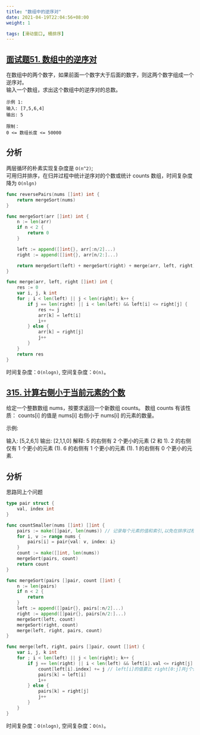 ```yaml
---
title: "数组中的逆序对"
date: 2021-04-19T22:04:56+08:00
weight: 1

tags: [滑动窗口, 桶排序]
---
```


## [面试题51. 数组中的逆序对](https://leetcode-cn.com/problems/shu-zu-zhong-de-ni-xu-dui-lcof/)
在数组中的两个数字，如果前面一个数字大于后面的数字，则这两个数字组成一个逆序对。  
输入一个数组，求出这个数组中的逆序对的总数。
```
示例 1:
输入: [7,5,6,4]
输出: 5

限制：
0 <= 数组长度 <= 50000
```
## 分析
两层循环的朴素实现复杂度是 `O(n^2)`;  
可用归并排序，在归并过程中统计逆序对的个数或统计 counts 数组，时间复杂度降为 `O(nlgn)`
```go
func reversePairs(nums []int) int {
    return mergeSort(nums)
}

func mergeSort(arr []int) int {
    n := len(arr)
    if n < 2 {
        return 0
    }

    left := append([]int{}, arr[:n/2]...)
    right := append([]int{}, arr[n/2:]...)

    return mergeSort(left) + mergeSort(right) + merge(arr, left, right)
}

func merge(arr, left, right []int) int {
    res := 0
    var i, j, k int
    for ; i < len(left) || j < len(right); k++ {
        if j == len(right) || i < len(left) && left[i] <= right[j] {
            res += j
            arr[k] = left[i]
            i++
        } else {
            arr[k] = right[j]
            j++
        }
    }
    return res
}
```
时间复杂度：`O(nlogn)`, 空间复杂度：`O(n)`。

## [315. 计算右侧小于当前元素的个数](https://leetcode-cn.com/problems/count-of-smaller-numbers-after-self/)
给定一个整数数组 nums，按要求返回一个新数组 counts。
数组 counts 有该性质： counts[i] 的值是  nums[i] 右侧小于 nums[i] 的元素的数量。

示例:

输入: [5,2,6,1]
输出: [2,1,1,0]
解释:
5 的右侧有 2 个更小的元素 (2 和 1).
2 的右侧仅有 1 个更小的元素 (1).
6 的右侧有 1 个更小的元素 (1).
1 的右侧有 0 个更小的元素.
## 分析
思路同上个问题
```go
type pair struct {
	val, index int
}

func countSmaller(nums []int) []int {
	pairs := make([]pair, len(nums)) // 记录每个元素的值和索引,以免在排序过程中打乱顺序
	for i, v := range nums {
		pairs[i] = pair{val: v, index: i}
	}
	count := make([]int, len(nums))
	mergeSort(pairs, count)
	return count
}

func mergeSort(pairs []pair, count []int) {
    n := len(pairs)
	if n < 2 {
		return
	}
	left := append([]pair{}, pairs[:n/2]...)
    right := append([]pair{}, pairs[n/2:]...)
	mergeSort(left, count)
	mergeSort(right, count)
	merge(left, right, pairs, count)
}

func merge(left, right, pairs []pair, count []int) {
	var i, j, k int
	for ; i < len(left) || j < len(right); k++ {
		if j == len(right) || i < len(left) && left[i].val <= right[j].val {
			count[left[i].index] += j // left[i]的值要比 right[0:j]共j个值大
			pairs[k] = left[i]
			i++
		} else {
			pairs[k] = right[j]
			j++
		}
	}
}
```
时间复杂度：`O(nlogn)`, 空间复杂度：`O(n)`。